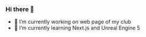 ### Hi there 👋

- 🔭 I’m currently working on web page of my club
- 🌱 I’m currently learning Next.js and Unreal Engine 5
